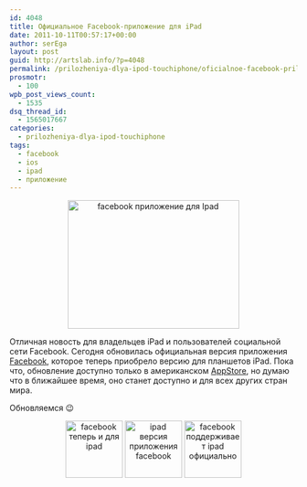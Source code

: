```yaml
---
id: 4048
title: Официальное Facebook-приложение для iPad
date: 2011-10-11T00:57:17+00:00
author: serEga
layout: post
guid: http://artslab.info/?p=4048
permalink: /prilozheniya-dlya-ipod-touchiphone/oficialnoe-facebook-prilozhenie-dlya-ipad/
prosmotr:
  - 100
wpb_post_views_count:
  - 1535
dsq_thread_id:
  - 1565017667
categories:
  - prilozheniya-dlya-ipod-touchiphone
tags:
  - facebook
  - ios
  - ipad
  - приложение
---
```

<center>
  <a href="{{site.img_cdn}}/facebook_for_ipad.png"><img src="{{site.img_cdn}}/facebook_for_ipad-300x225.png" alt="facebook приложение для Ipad" title="facebook_for_ipad" width="300" height="225" class="alignnone size-medium wp-image-4049" /></a>
</center>

Отличная новость для владельцев iPad и пользователей социальной сети Facebook. Сегодня обновилась официальная версия приложения [Facebook](http://www.facebook.com/mobile/ipad), которое теперь приобрело версию для планшетов iPad. Пока что, обновление доступно только в американском [AppStore](http://itunes.apple.com/app/facebook/id284882215), но думаю что в ближайшее время, оно станет доступно и для всех других стран мира.

Обновляемся 😉

<center>
  <a href="{{site.img_cdn}}/facebook_ipad_app.jpg"><img src="{{site.img_cdn}}/facebook_ipad_app-100x100.jpg" alt="facebook теперь и для ipad" title="facebook_ipad_app" width="100" height="100" class="alignnone size-thumbnail wp-image-4050" /></a> <a href="{{site.img_cdn}}/facebook_ipad_app2.jpg"><img src="{{site.img_cdn}}/facebook_ipad_app2-100x100.jpg" alt="ipad версия приложения facebook" title="facebook_ipad_app2" width="100" height="100" class="alignnone size-thumbnail wp-image-4051" /></a> <a href="{{site.img_cdn}}/facebook_ipad_app3.jpg"><img src="{{site.img_cdn}}/facebook_ipad_app3-100x100.jpg" alt="facebook поддерживает ipad официально" title="facebook_ipad_app3" width="100" height="100" class="alignnone size-thumbnail wp-image-4052" /></a>
</center>